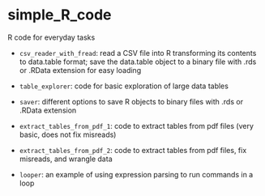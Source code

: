 # simple_R_code
R code for everyday tasks

* `csv_reader_with_fread`: read a CSV file into R transforming its contents to data.table format;
  save the data.table object to a binary file with .rds or .RData extension for easy loading

* `table_explorer`: code for basic exploration of large data tables

* `saver`: different options to save R objects to binary files with .rds or .RData extension

* `extract_tables_from_pdf_1`: code to extract tables from pdf files (very basic, does not fix
  misreads)

* `extract_tables_from_pdf_2`: code to extract tables from pdf files, fix misreads, and wrangle
  data
  
* `looper`: an example of using expression parsing to run commands in a loop
